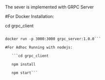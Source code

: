 The sever is implemented with GRPC Server

#For Docker Installation:

 cd grpc_client

 ```docker build -t grpc_client:1.0.0 .

 docker run -p 3000:3000 grpc_server:1.0.0```

#For Adhoc Running with nodejs:

    ```cd grpc_client

    npm install

    npm start```
